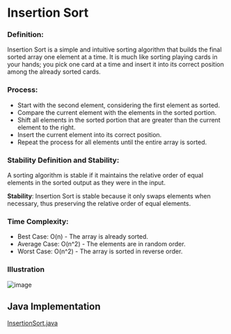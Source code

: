 # Insertion Sort
### Definition:
Insertion Sort is a simple and intuitive sorting algorithm that builds the final sorted array one element at a time. It is much like sorting playing cards in your hands; you pick one card at a time and insert it into its correct position among the already sorted cards.


### Process:
- Start with the second element, considering the first element as sorted.
- Compare the current element with the elements in the sorted portion.
- Shift all elements in the sorted portion that are greater than the current element to the right.
- Insert the current element into its correct position.
- Repeat the process for all elements until the entire array is sorted.


### Stability Definition and Stability:
A sorting algorithm is stable if it maintains the relative order of equal elements in the sorted output as they were in the input.

**Stability**: Insertion Sort is stable because it only swaps elements when necessary, thus preserving the relative order of equal elements.


### Time Complexity:
- Best Case: O(n) - The array is already sorted.
- Average Case: O(n^2) - The elements are in random order.
- Worst Case: O(n^2) - The array is sorted in reverse order.


### Illustration 
  ![image](https://github.com/Roua91/Courses/assets/165356652/31ec084d-93ba-43ce-9f13-c370b8e3b71b)


## Java Implementation 
[InsertionSort.java](https://github.com/Roua91/Courses/blob/main/Algorithms/Sorting/InsertionSort/InsertionSort.java)
